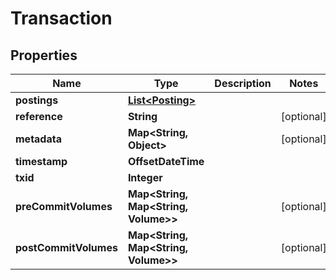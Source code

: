 

# Transaction


## Properties

| Name | Type | Description | Notes |
|------------ | ------------- | ------------- | -------------|
|**postings** | [**List&lt;Posting&gt;**](Posting.md) |  |  |
|**reference** | **String** |  |  [optional] |
|**metadata** | **Map&lt;String, Object&gt;** |  |  [optional] |
|**timestamp** | **OffsetDateTime** |  |  |
|**txid** | **Integer** |  |  |
|**preCommitVolumes** | **Map&lt;String, Map&lt;String, Volume&gt;&gt;** |  |  [optional] |
|**postCommitVolumes** | **Map&lt;String, Map&lt;String, Volume&gt;&gt;** |  |  [optional] |



